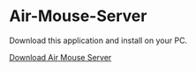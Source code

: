 # Air-Mouse-Server
Download this application and install on your PC.

<a href="https://github.com/vamshidhar281997/Air-Mouse-Server/tree/main/Air Mouse.zip">Download Air Mouse Server</a>
